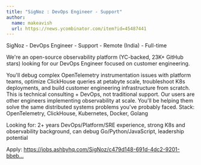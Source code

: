 ```yaml
---
title: "SigNoz : DevOps Engineer - Support"
author:
  name: makeavish
  url: https://news.ycombinator.com/item?id=45487441
---
```

SigNoz - DevOps Engineer - Support - Remote (India) - Full-time

We&#x27;re an open-source observability platform (YC-backed, 23K+ GitHub stars) looking for our DevOps Engineer focused on customer engineering.

You&#x27;ll debug complex OpenTelemetry instrumentation issues with platform teams, optimize ClickHouse queries at petabyte scale, troubleshoot K8s deployments, and build customer engineering infrastructure from scratch. This is technical consulting + DevOps, not traditional support.
Our users are other engineers implementing observability at scale. You&#x27;ll be helping them solve the same distributed systems problems you&#x27;ve probably faced.
Stack: OpenTelemetry, ClickHouse, Kubernetes, Docker, Golang

Looking for: 2+ years DevOps&#x2F;Platform&#x2F;SRE experience, strong K8s and observability background, can debug Go&#x2F;Python&#x2F;JavaScript, leadership potential

Apply: <a href="https:&#x2F;&#x2F;jobs.ashbyhq.com&#x2F;SigNoz&#x2F;c479d148-691d-4dc2-9201-bbeb21540a6a" rel="nofollow">https:&#x2F;&#x2F;jobs.ashbyhq.com&#x2F;SigNoz&#x2F;c479d148-691d-4dc2-9201-bbeb...</a>
<JobApplication />
